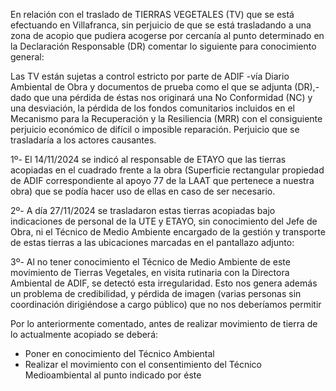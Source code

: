 En relación con el traslado de TIERRAS VEGETALES (TV) que se está efectuando  en Villafranca, sin perjuicio de que se está trasladando a una zona de acopio que pudiera acogerse por cercanía al punto determinado en la Declaración Responsable (DR) comentar lo siguiente para conocimiento general:

Las TV están sujetas a control estricto por parte de ADIF -vía Diario Ambiental de Obra y documentos de prueba como el que se adjunta (DR),- dado que una pérdida de éstas nos originará una No Conformidad (NC) y una desviación, la pérdida de los fondos comunitarios incluidos en el Mecanismo para la Recuperación y la Resiliencia (MRR) con el consiguiente perjuicio económico de difícil o imposible reparación. Perjuicio que se trasladaría a los actores causantes.

1º- El 14/11/2024 se indicó al responsable de ETAYO que las tierras acopiadas en el cuadrado frente a la obra (Superficie rectangular propiedad de ADIF correspondiente al apoyo 77 de la LAAT que pertenece a nuestra obra) que se podía hacer uso de ellas en caso de ser necesario.

2º- A día 27/11/2024 se trasladaron estas tierras acopiadas bajo indicaciones de personal de la UTE y ETAYO, sin conocimiento del Jefe de Obra, ni el Técnico de Medio Ambiente encargado de la gestión y transporte de estas tierras a las ubicaciones marcadas en el pantallazo adjunto:

3º- Al no tener conocimiento el Técnico de Medio Ambiente de este movimiento de Tierras Vegetales, en visita rutinaria con la Directora Ambiental de ADIF, se detectó esta irregularidad. Esto nos genera además un problema de credibilidad, y pérdida de imagen (varias personas sin coordinación dirigiéndose a cargo público) que no nos deberíamos permitir

 
Por lo anteriormente comentado, antes de realizar movimiento de tierra de lo actualmente acopiado se deberá:

- Poner en conocimiento del Técnico Ambiental
- Realizar el movimiento con el consentimiento del Técnico Medioambiental al punto indicado por éste





